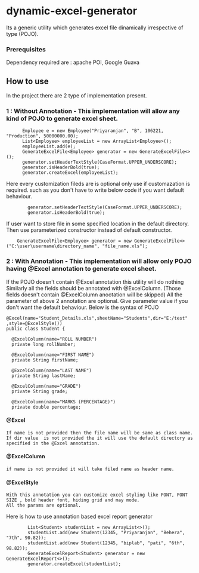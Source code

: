 # dynamic-excel-generator

Its a generic utility which generates excel file dinamically irrespective of type (POJO).

### Prerequisites

Dependency required are : apache POI, Google Guava


## How to use
In the project there are 2 type of implementation present.

### 1 : Without Annotation - This implementation will allow any kind of POJO to generate excel sheet.
  ```
		Employee e = new Employee("Priyaranjan", "B", 106221, "Production", 50000000.00);
		List<Employee> employeeList = new ArrayList<Employee>();
		employeeList.add(e);
		GenerateExcelFile<Employee> generator = new GenerateExcelFile<>();
		generator.setHeaderTextStyle(CaseFormat.UPPER_UNDERSCORE);
		generator.isHeaderBold(true);
		generator.createExcel(employeeList);
```
Here every customization fileds are  is optional only use if customazation is required.  such as you don't have to write below code if you want default behaviour.
```
		generator.setHeaderTextStyle(CaseFormat.UPPER_UNDERSCORE);
		generator.isHeaderBold(true);
```
If user want to store file in some specified location in the default directory. Then use parameterized constructor instead of default constructor.

```
	GenerateExcelFile<Employee> generator = new GenerateExcelFile<>("C:\user\username\directory_name", "file_name.xls");
```

### 2 : With Annotation - This implementation will allow only POJO having @Excel annotation to generate excel sheet.
If the POJO doesn't contain @Excel annotation this utility will do nothing
Similarly all the fields should be annotated with @ExcelColumn. (Those fields doesn't contain @ExcelColumn anootation will be skipped)
All the parameter of above 2 annotation are optional. Give parameter value if you don't want the default behaviour.
Below is the syntax of POJO
  ```
@Excel(name="Student_Details.xls",sheetName="Students",dir="E:/test"
,style=@ExcelStyle())
public class Student {
	
	@ExcelColumn(name="ROLL NUMBER")
	private long rollNumber;
	
	@ExcelColumn(name="FIRST NAME")
	private String firstName;
	
	@ExcelColumn(name="LAST NAME")
	private String lastName;
	
	@ExcelColumn(name="GRADE")
	private String grade;
	
	@ExcelColumn(name="MARKS (PERCENTAGE)")
	private double percentage;
```
#### @Excel
	If name is not provided then the file name will be same as class name. 
	If dir value  is not provided the it will use the default directory as specified in the @Excel annotation.
#### @ExcelColumn
	if name is not provided it will take filed name as header name.
#### @ExcelStyle
	With this annotation you can customize excel styling like FONT, FONT SIZE , bold header font, hiding grid and may mode.
	All the params are optional.

Here is how to use annotation based excel report generator
```
		List<Student> studentList = new ArrayList<>();
		studentList.add(new Student(12345, "Priyaranjan", "Behera", "7th", 90.82));
		studentList.add(new Student(12345, "biplab", "pati", "6th", 98.82));
		GenerateExcelReport<Student> generator = new GenerateExcelReport<>();
		generator.createExcel(studentList);
```
